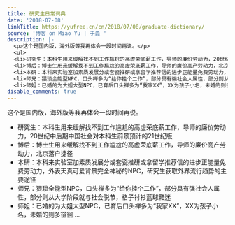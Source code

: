 ```yaml
---
title: 研究生日常词典
date: '2018-07-08'
linkTitle: https://yufree.cn/cn/2018/07/08/graduate-dictionary/
source: '博客 on Miao Yu | 于淼 '
description: |-
  <p>这个是国内版，海外版等我再体会一段时间再说。</p>
  <ul>
  <li>研究生：本科生用来缓解找不到工作尴尬的高虚荣底薪工作，导师的廉价劳动力，20世纪中后期中国社会对本科生前景预计的21世纪版</li>
  <li>博后：博士生用来缓解找不到工作尴尬的高虚荣底薪工作，导师的廉价高产劳动力，北京落户捷径</li>
  <li>本研：本科来实验室加素质发展分或套瓷推研或拿留学推荐信的进步正能量免费劳动力，外表天真可爱背景完全神秘的NPC，研究生获取外界流行趋势的主要途径</li>
  <li>师兄：猥琐全能型NPC，口头禅多为“给你挂个二作”，部分具有强社会人属性，部分则从大学阶段就与社会脱节，格子衬衫蓝球鞋迷</li>
  <li>师姐：已婚的为大姐大型NPC，已育后口头禅多为“我家XX”，XX为孩子小名，未婚的则多徘徊 ...
disable_comments: true
---
```

<p>这个是国内版，海外版等我再体会一段时间再说。</p>
<ul>
<li>研究生：本科生用来缓解找不到工作尴尬的高虚荣底薪工作，导师的廉价劳动力，20世纪中后期中国社会对本科生前景预计的21世纪版</li>
<li>博后：博士生用来缓解找不到工作尴尬的高虚荣底薪工作，导师的廉价高产劳动力，北京落户捷径</li>
<li>本研：本科来实验室加素质发展分或套瓷推研或拿留学推荐信的进步正能量免费劳动力，外表天真可爱背景完全神秘的NPC，研究生获取外界流行趋势的主要途径</li>
<li>师兄：猥琐全能型NPC，口头禅多为“给你挂个二作”，部分具有强社会人属性，部分则从大学阶段就与社会脱节，格子衬衫蓝球鞋迷</li>
<li>师姐：已婚的为大姐大型NPC，已育后口头禅多为“我家XX”，XX为孩子小名，未婚的则多徘徊 ...